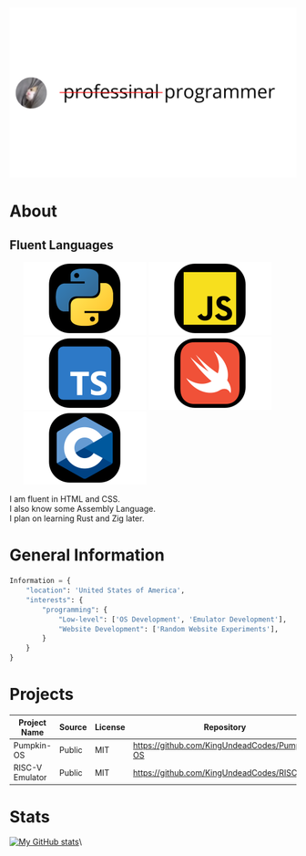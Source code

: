 <img src="https://github.com/KingUndeadCodes/KingUndeadCodes/raw/main/images/prof_pic.svg" style="display:inline;">

# About
## Fluent Languages
<ol>
    <img src="https://github.com/KingUndeadCodes/KingUndeadCodes/raw/main/images/python.svg" style="display:inline;">
    <img src="https://github.com/KingUndeadCodes/KingUndeadCodes/raw/main/images/javascript.svg" style="display:inline;">
    <img src="https://github.com/KingUndeadCodes/KingUndeadCodes/raw/main/images/typescript.svg" style="display:inline;">
    <img src="https://github.com/KingUndeadCodes/KingUndeadCodes/raw/main/images/swift.svg" style="display:inline;">
    <img src="https://github.com/KingUndeadCodes/KingUndeadCodes/raw/main/images/c.svg" style="display:inline;">
</ol>
<p>
    I am fluent in HTML and CSS.</br>
    I also know some Assembly Language.</br>
    I plan on learning Rust and Zig later.
</p>

# General Information 

```python
Information = {
    "location": 'United States of America',
    "interests": {
        "programming": {
            "Low-level": ['OS Development', 'Emulator Development'],
            "Website Development": ['Random Website Experiments'],
        }
    }
}
```
# Projects

|       Project Name          |        Source          |        License         |                    Repository                        |    Status    |
|-----------------------------|------------------------|------------------------|------------------------------------------------------|--------------|
|       Pumpkin-OS            |        Public          |          MIT           |       https://github.com/KingUndeadCodes/Pumpkin-OS  |   Paused     |
|       RISC-V Emulator       |        Public          |          MIT           |       https://github.com/KingUndeadCodes/RISCV       |   Developing |

<!--
[**Pumpkin-OS**](https://github.com/KingUndeadCodes/Pumpkin-OS) - `32-bit` `x86_64` *"OS"*.
-->
# Stats
[![My GitHub stats](https://github-readme-stats.vercel.app/api?username=KingUndeadCodes&theme=radical)](https://github.com/anuraghazra/github-readme-stats)\
<!-- ![](https://komarev.com/ghpvc/?username=KingUndeadCodes) -->
